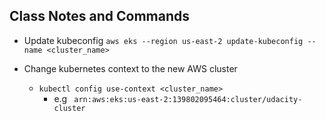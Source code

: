 ## Class Notes and Commands


- Update kubeconfig 
`aws eks --region us-east-2 update-kubeconfig --name <cluster_name>`

- Change kubernetes context to the new AWS cluster
     - `kubectl config use-context <cluster_name>`
       - e.g ` arn:aws:eks:us-east-2:139802095464:cluster/udacity-cluster`
